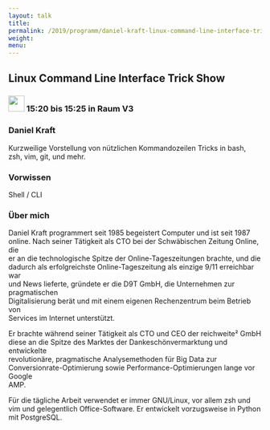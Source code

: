 ```yaml
---
layout: talk
title:
permalink: /2019/programm/daniel-kraft-linux-command-line-interface-trick-show/
weight:
menu:
---
```

## Linux Command Line Interface Trick Show

### <img height = "32" src="../../../images/lightning.svg"> 15:20 bis 15:25 in Raum V3

### Daniel Kraft

Kurzweilige Vorstellung von nützlichen Kommandozeilen Tricks in bash, zsh, vim, git, und mehr.

### Vorwissen

Shell / CLI

### Über mich

Daniel Kraft programmert seit 1985 begeistert Computer und ist seit 1987  
online. Nach seiner Tätigkeit als CTO bei der Schwäbischen Zeitung Online, die  
er an die technologische Spitze der Online-Tageszeitungen brachte, und die  
dadurch als erfolgreichste Online-Tageszeitung als einzige 9/11 erreichbar war  
und News lieferte, gründete er die D9T GmbH, die Unternehmen zur pragmatischen  
Digitalisierung berät und mit einem eigenen Rechenzentrum beim Betrieb von  
Services im Internet unterstützt.

Er brachte während seiner Tätigkeit als CTO und CEO der reichweite² GmbH  
diese an die Spitze des Marktes der Dankeschönvermarktung und entwickelte  
revolutionäre, pragmatische Analysemethoden für Big Data zur  
Conversionrate-Optimierung sowie Performance-Optimierungen lange vor Google  
AMP.

Für die tägliche Arbeit verwendet er immer GNU/Linux, vor allem zsh und vim und gelegentlich Office-Software. Er entwickelt vorzugsweise in Python mit PostgreSQL.

